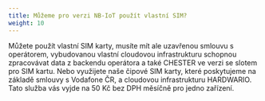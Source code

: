 ```yaml
---
title: Můžeme pro verzi NB-IoT použít vlastní SIM?
weight: 10
---
```


Můžete použít vlastní SIM karty, musíte mít ale uzavřenou smlouvu s operátorem, vybudovanou vlastní cloudovou infrastrukturu schopnou zpracovávat data z backendu operátora a také CHESTER ve verzi se slotem pro SIM kartu. Nebo využijete naše čipové SIM karty, které poskytujeme na základě smlouvy s Vodafone ČR, a cloudovou infrastrukturu HARDWARIO. Tato služba vás vyjde na 50 Kč bez DPH měsíčně pro jedno zařízení.
